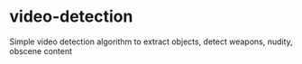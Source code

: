 # video-detection
Simple video detection algorithm to extract objects, detect weapons, nudity, obscene content
